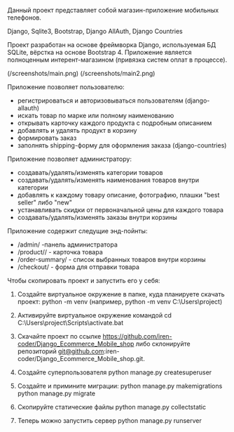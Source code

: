 Данный проект представляет собой магазин-приложение мобильных телефонов. 

Django, Sqlite3, Bootstrap, Django AllAuth, Django Countries

Проект разработан на основе фреймворка Django, используемая БД SQLite, вёрстка на основе Bootstrap 4.
Приложение является полноценным интерент-магазином (привязка систем оплат в процессе).

(/screenshots/main.png)
(/screenshots/main2.png)

Приложение позволяет пользователю:
- регистрироваться и авторизовываться пользователям (django-allauth)
- искать товар по марке или полному наименованию
- открывать карточку каждого продукта с подробным описанием
- добавлять и удалять продукт в корзину
- формировать заказ
- заполнять shipping-форму для оформления заказа (django-countries)

Приложение позволяет администратору:
- создавать/удалять/изменять категории товаров
- создавать/удалять/изменять наименования товаров внутри категории
- добавлять к каждому товару описание, фотографию, плашки "best seller" либо "new"
- устанавливать скидки от первоначальной цены для каждого товара
- создавать/удалять/изменять заказы внутри корзины

Приложение содержит следущие энд-пойнты:
- /admin/ -панель администратора
- /product/<pk>/ - карточка товара
- /order-summary/ - список выбранных товаров внутри корзины
- /checkout/ - форма для отправки товара

Чтобы скопировать проект и запустить его у себя:

1. Создайте виртуальное окружение в папке, куда планируете скачать проект: python -m venv
(например, python -m venv C:\Users\project)

2. Активируйте виртуальное окружение командой cd C:\Users\project\Scripts\activate.bat

3. Скачайте проект по ссылке https://github.com/iren-coder/Django_Ecommerce_Mobile_shop либо склонируйте репозиторий git@github.com:iren-coder/Django_Ecommerce_Mobile_shop.git.

4. Создайте суперпользователя python manage.py createsuperuser

5. Создайте и примините миграции:
python manage.py makemigrations
python manage.py migrate

6. Скопируйте статические файлы python manage.py collectstatic

7. Теперь можно запустить сервер python manage.py runserver
